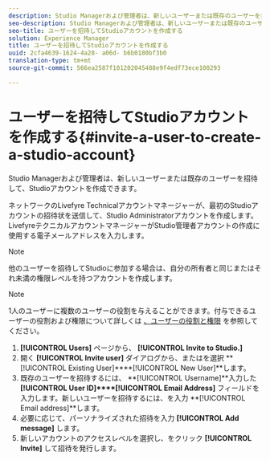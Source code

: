 ```yaml
---
description: Studio Managerおよび管理者は、新しいユーザーまたは既存のユーザーを招待して、Studioアカウントを作成できます。
seo-description: Studio Managerおよび管理者は、新しいユーザーまたは既存のユーザーを招待して、Studioアカウントを作成できます。
seo-title: ユーザーを招待してStudioアカウントを作成する
solution: Experience Manager
title: ユーザーを招待してStudioアカウントを作成する
uuid: 2cfa4639-1624-4a28- a06d- b6b0180bf3b0
translation-type: tm+mt
source-git-commit: 566ea2587f101202045488e9f4edf73ece100293

---
```



# ユーザーを招待してStudioアカウントを作成する{#invite-a-user-to-create-a-studio-account}

Studio Managerおよび管理者は、新しいユーザーまたは既存のユーザーを招待して、Studioアカウントを作成できます。

ネットワークのLivefyre Technicalアカウントマネージャーが、最初のStudioアカウントの招待状を送信して、Studio Administratorアカウントを作成します。LivefyreテクニカルアカウントマネージャーがStudio管理者アカウントの作成に使用する電子メールアドレスを入力します。

>[!NOTE]
>
>他のユーザーを招待してStudioに参加する場合は、自分の所有者と同じまたはそれ未満の権限レベルを持つアカウントを作成します。

>[!NOTE]
>
>1人のユーザーに複数のユーザーの役割を与えることができます。付与できるユーザーの役割および権限について詳しくは [、ユーザーの役割と権限](../c-users-creating-accounts-with-studio-access/c-user-types.md#c_user_types) を参照してください。

1. **[!UICONTROL Users]** ページから、 **[!UICONTROL Invite to Studio.]**
1. 開く **[!UICONTROL Invite user]** ダイアログから、またはを選択 **[!UICONTROL Existing User]****[!UICONTROL New User]**します。
1. 既存のユーザーを招待するには、 **[!UICONTROL Username]**入力した **[!UICONTROL User ID]****[!UICONTROL Email Address]** フィールドを入力します。新しいユーザーを招待するには、を入力 **[!UICONTROL Email address]**します。
1. 必要に応じて、パーソナライズされた招待を入力 **[!UICONTROL Add message]** します。
1. 新しいアカウントのアクセスレベルを選択し、をクリック **[!UICONTROL Invite]** して招待を発行します。
